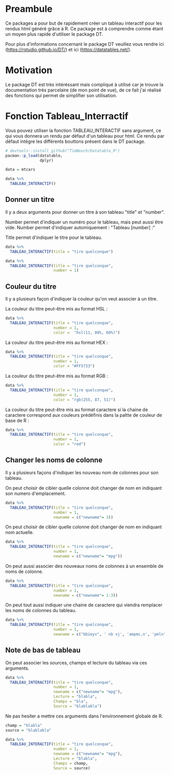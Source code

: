 
# Preambule

Ce packages a pour but de rapidement créer un tableau interactif pour les rendus html généré grâce à R. Ce package est à comprendre comme étant un moyen plus rapide d'utiliser le package DT.

Pour plus d'informations concernant le package DT veuillez vous rendre ici (https://rstudio.github.io/DT/) et ici (https://datatables.net/).

# Motivation

Le package DT est très intéréssant mais compliqué à utilisé car je trouve la documentation très parcelaire (de mon point de vue), de ce fait j'ai réalisé des fonctions qui permet de simplifier son utilisation.

# Fonction Tableau_Interractif

Vous pouvez utiliser la fonction TABLEAU_INTERACTIF sans argument, ce qui vous donnera un rendu par défaut d'un tableau pour html. Ce rendu par défaut intègre les différents bouttons présent dans le DT package. 


```r
# devtools::install_github("TimBeuch/Datatable_R")
pacman::p_load(datatable,
               dplyr)

data = mtcars

data %>% 
  TABLEAU_INTERACTIF()
```

## Donner un titre

Il y a deux arguments pour donner un titre à son tableau "title" et "number". 

Number permet d'indiquer un numéro pour le tableau, mais peut aussi être vide. Number permet d'indiquer automiquement : "Tableau [number] :"

Title permet d'indiquer le titre pour le tableau.

```r
data %>% 
  TABLEAU_INTERACTIF(title = "tire quelconque")
```


```r
data %>% 
  TABLEAU_INTERACTIF(title = "tire quelconque",
                     number = 1)
```

## Couleur du titre

Il y a plusieurs façon d'indiquer la couleur qu'on veut associer à un titre.

La couleur du titre peut-être mis au format HSL :


```r
data %>% 
  TABLEAU_INTERACTIF(title = "tire quelconque",
                     number = 1,
                     color =  "hsl(11, 80%, 60%)")
```

La couleur du titre peut-être mis au format HEX :

```r
data %>% 
  TABLEAU_INTERACTIF(title = "tire quelconque",
                     number = 1,
                     color = "#FF5733")
```

La couleur du titre peut-être mis au format RGB :

```r
data %>% 
  TABLEAU_INTERACTIF(title = "tire quelconque",
                     number = 1,
                     color = "rgb(255, 87, 51)")
```

La couleur du titre peut-être mis au format caractere si la chaine de caractere correspond aux couleurs prédéfinis dans la paltte de couleur de base de R :

```r
data %>% 
  TABLEAU_INTERACTIF(title = "tire quelconque",
                     number = 1,
                     color = "red")
```

## Changer les noms de colonne

Il y a plusieurs façons d'indiquer les nouveau nom de colonnes pour son tableau.

On peut choisir de cibler quelle colonne doit changer de nom en indiquant son numero d'emplacement. 

```r
data %>% 
  TABLEAU_INTERACTIF(title = "tire quelconque",
                     number = 1,
                     newname = c("newname"= 3))
```

On peut choisir de cibler quelle colonne doit changer de nom en indiquant nom actuelle. 

```r
data %>% 
  TABLEAU_INTERACTIF(title = "tire quelconque",
                     number = 1,
                     newname = c("newname"= "mpg"))
```

On peut aussi associer des nouveaux noms de colonnes à un ensemble de noms de colonne.

```r
data %>% 
  TABLEAU_INTERACTIF(title = "tire quelconque",
                     number = 1,
                     newname = c("newname"= 1:3))
```

On peut tout aussi indiquer une chaine de caractere qui viendra remplacer les noms de colonnes du tableau.

```r
data %>% 
  TABLEAU_INTERACTIF(title = "tire quelconque",
                     number = 1,
                     newname = c("bbieyv", ' nb vj', 'ampmc,n', 'pmln','essai', 'voiture', 'yu', 'ae', 'be', 'api', 'erop'))
```

## Note de bas de tableau

On peut associer les sources, champs et lecture du tableau via ces arguments.

```r
data %>% 
  TABLEAU_INTERACTIF(title = "tire quelconque",
                     number = 1,
                     newname = c("newname"= "mpg"),
                     Lecture = "blabla",
                     Champs = "bla",
                     Source = "blablabla")
```

Ne pas hesiter a mettre ces arguments dans l'environnement globale de R.

```r
champ = "blabla"
source = "blablabla"

data %>% 
  TABLEAU_INTERACTIF(title = "tire quelconque",
                     number = 1,
                     newname = c("newname"= "mpg"),
                     Lecture = "blabla",
                     Champs = champ,
                     Source = source)
```
